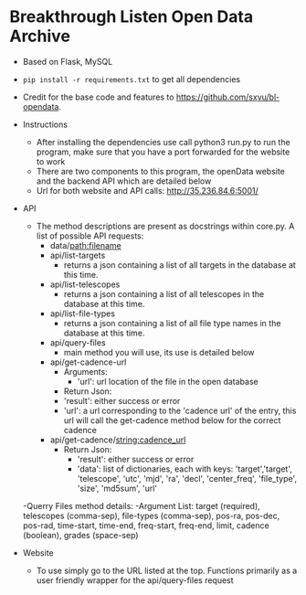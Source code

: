 # Breakthrough Listen Open Data Archive

- Based on Flask, MySQL
- `pip install -r requirements.txt` to get all dependencies
- Credit for the base code and features to https://github.com/sxyu/bl-opendata.

- Instructions
  - After installing the dependencies use call python3 run.py to run the program, make sure that you have a port forwarded for the website to work
  - There are two components to this program, the openData website and the backend API which are detailed below
  - Url for both website and API calls: http://35.236.84.6:5001/
  
- API
  - The method descriptions are present as docstrings within core.py. A list of possible API requests: 
    - data/<path:filename>
    - api/list-targets
      - returns a json containing a list of all targets in the database at this time.
    - api/list-telescopes
      - returns a json containing a list of all telescopes in the database at this time.
    - api/list-file-types
      - returns a json containing a list of all file type names in the database at this time.
    - api/query-files
      - main method you will use, its use is detailed below
    - api/get-cadence-url
      - Arguments:
        - 'url': url location of the file in the open database
       - Return Json:
        - 'result': either success or error
        - 'url': a url corresponding to the 'cadence url' of the entry, this url will call the get-cadence method below for the correct cadence
    - api/get-cadence/<string:cadence_url>
      - Return Json:
        - 'result': either success or error
        - 'data': list of dictionaries, each with keys: 'target','target', 'telescope', 'utc', 'mjd', 'ra',
                                          'decl', 'center_freq', 'file_type', 'size', 'md5sum', 'url'
      
  -Querry Files method details:
    -Argument List: target (required), telescopes (comma-sep), file-types (comma-sep), pos-ra, pos-dec, pos-rad, time-start, time-end, freq-start, freq-end, limit, cadence (boolean), grades (space-sep)

- Website
  - To use simply go to the URL listed at the top. Functions primarily as a user friendly wrapper for the api/query-files request

